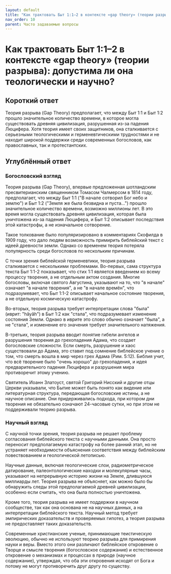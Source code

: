 ```yaml
---
layout: default
title: "Как трактовать Быт 1:1–2 в контексте «gap theory» (теории разрыва): допустима ли она теологически и научно?"
nav_order: 10
parent: Часто задаваемые вопросы
---
```


# Как трактовать Быт 1:1–2 в контексте «gap theory» (теории разрыва): допустима ли она теологически и научно?

## Короткий ответ

Теория разрыва (Gap Theory) предполагает, что между Быт 1:1 и Быт 1:2 прошло значительное количество времени, в которое могла существовать древняя цивилизация, разрушенная из-за падения Люцифера. Хотя теория имеет своих защитников, она сталкивается с серьезными теологическими и герменевтическими трудностями и не находит широкой поддержки среди современных богословов, как православных, так и протестантских.

## Углублённый ответ

### Богословский взгляд

Теория разрыва (Gap Theory), впервые предложенная шотландским пресвитерианским священником Томасом Чалмерсом в 1814 году, предполагает, что между Быт 1:1 ("В начале сотворил Бог небо и землю") и Быт 1:2 ("Земля же была безвидна и пуста...") прошло значительное количество времени, возможно миллионы лет. В это время могла существовать древняя цивилизация, которая была уничтожена из-за падения Люцифера, и Быт 1:2 описывает последствия этой катастрофы, а не изначальное сотворение.

Такое толкование было популяризировано в комментариях Скофилда в 1909 году, что дало людям возможность примирить библейский текст с идеей древности земли. Однако со временем теория потеряла популярность среди богословов по нескольким причинам.

С точки зрения библейской герменевтики, теория разрыва сталкивается с несколькими проблемами. Во-первых, сама структура текста Быт 1:1-2 показывает, что стих 1:1 является введением ко всему процессу творения, а не отдельным актом создания. Многие богословы, включая святого Августина, указывают на то, что "в начале" означает "в начале творения", а не "в начале времён", что подразумевает, что Быт 1:1-2 описывает начальное состояние творения, а не отдельную космическую катастрофу.

Во-вторых, теория разрыва требует интерпретации слова "была" (иврит: "hâyâh") в Быт 1:2 как "стала", что подразумевает изменение состояния Земли. Однако в иврите это слово обычно означает "была", а не "стала", и изменение его значения требует значительного натяжения.

В-третьих, теория разрыва вводит понятие гибели ангелов и разрушения творения до грехопадения Адама, что создает богословские сложности. Если смерть, разрушение и хаос существовали до Адама, это ставит под сомнение библейское учение о том, что смерть вошла в мир через грех Адама (Рим. 5:12). Библия учит, что всё творение было "очень хорошо" до грехопадения, и идея предварительного падения Люцифера и разрушения мира противоречит этому учению.

Святитель Иоанн Златоуст, святой Григорий Нисский и другие отцы Церкви указывали, что Бытие может быть понято как видение или литературная структура, передающая богословские истины, а не научное описание. Они придерживались подхода, при котором дни творения не обязательно означают 24-часовые сутки, но при этом не поддерживали теорию разрыва.

### Научный взгляд

С научной точки зрения, теория разрыва не решает проблему согласования библейского текста с научными данными. Она просто переносит предполагаемую катастрофу на более ранний этап, но не устраняет необходимости объяснения соответствия между библейским повествованием и геологической летописью.

Научные данные, включая геологические слои, радиометрическое датирование, палеонтологические находки и молекулярные часы, указывают на непрерывную историю жизни на Земле, длившуюся миллиарды лет. Теория разрыва не объясняет, как можно было бы обнаружить следы этой предполагаемой древней цивилизации, особенно если считать, что она была полностью уничтожена.

Кроме того, теория разрыва не имеет поддержки в научном сообществе, так как она основана не на научных данных, а на интерпретации библейского текста. Научный метод требует эмпирических доказательств и проверяемых гипотез, а теория разрыва не предоставляет таких доказательств.

Современные христианские ученые, принимающие теистическую эволюцию, обычно не используют теорию разрыва для примирения науки и веры. Вместо этого они различают библейское откровение о Творце и смысле творения (богословское содержание) и естественное откровение о механизмах и процессах в природе (научное содержание), утверждая, что оба эти откровения исходят от Бога и потому не могут противоречить друг другу по существу.